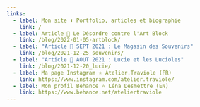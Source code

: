 ```yaml
---
links:
  - label: Mon site ⬆️ Portfolio, articles et biographie
    link: /
  - label: Article 🔸 Le Désordre contre l'Art Block
    link: /blog/2022-01-05-artblock/
  - label: "Article 🔸 SEPT 2021 : Le Magasin des Souvenirs"
    link: /blog/2021-12-25_souvenirs/
  - label: "Article 🔸 AOUT 2021 : Lucie et les Lucioles"
    link: /blog/2021-12-20_lucie/
  - label: Ma page Instagram ⭐ Atelier.Traviole (FR)
    link: https://www.instagram.com/atelier.traviole/
  - label: Mon profil Behance ⭐ Léna Desmettre (EN)
    link: https://www.behance.net/ateliertraviole
---
```

